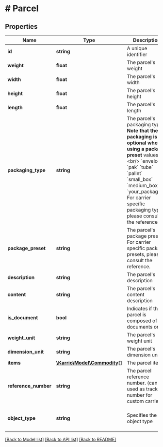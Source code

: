# # Parcel

## Properties

Name | Type | Description | Notes
------------ | ------------- | ------------- | -------------
**id** | **string** | A unique identifier | [optional]
**weight** | **float** | The parcel&#39;s weight |
**width** | **float** | The parcel&#39;s width | [optional]
**height** | **float** | The parcel&#39;s height | [optional]
**length** | **float** | The parcel&#39;s length | [optional]
**packaging_type** | **string** | The parcel&#39;s packaging type.  **Note that the packaging is optional when using a package preset**  values: &lt;br/&gt; &#x60;envelope&#x60; &#x60;pak&#x60; &#x60;tube&#x60; &#x60;pallet&#x60; &#x60;small_box&#x60; &#x60;medium_box&#x60; &#x60;your_packaging&#x60;  For carrier specific packaging types, please consult the reference. | [optional]
**package_preset** | **string** | The parcel&#39;s package preset.  For carrier specific package presets, please consult the reference. | [optional]
**description** | **string** | The parcel&#39;s description | [optional]
**content** | **string** | The parcel&#39;s content description | [optional]
**is_document** | **bool** | Indicates if the parcel is composed of documents only | [optional] [default to false]
**weight_unit** | **string** | The parcel&#39;s weight unit |
**dimension_unit** | **string** | The parcel&#39;s dimension unit | [optional]
**items** | [**\Karrio\Model\Commodity[]**](Commodity.md) | The parcel items. | [optional]
**reference_number** | **string** | The parcel reference number. (can be used as tracking number for custom carriers) | [optional]
**object_type** | **string** | Specifies the object type | [optional] [default to 'parcel']

[[Back to Model list]](../../README.md#models) [[Back to API list]](../../README.md#endpoints) [[Back to README]](../../README.md)
